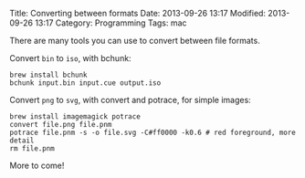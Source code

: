 Title: Converting between formats
Date: 2013-09-26 13:17
Modified: 2013-09-26 13:17
Category: Programming
Tags: mac

There are many tools you can use to convert between file formats.

Convert `bin` to `iso`, with bchunk:

	brew install bchunk
	bchunk input.bin input.cue output.iso

Convert `png` to `svg`, with convert and potrace, for simple images:

	brew install imagemagick potrace
	convert file.png file.pnm
	potrace file.pnm -s -o file.svg -C#ff0000 -k0.6 # red foreground, more detail
	rm file.pnm

More to come!

